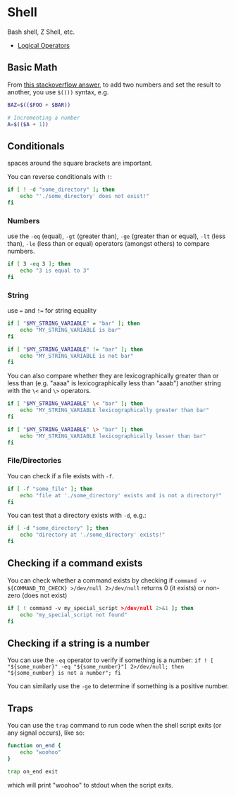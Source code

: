 # Shell

Bash shell, Z Shell, etc.

- [Logical Operators](https://stackoverflow.com/questions/6270440/simple-logical-operators-in-bash)

## Basic Math

From [this stackoverflow answer](https://stackoverflow.com/questions/6348902/how-can-i-add-numbers-in-a-bash-script), to add two numbers and set the result to another, you use `$(())` syntax, e.g.

```bash
BAZ=$(($FOO + $BAR))

# Incrementing a number
A=$(($A + 1))
```

## Conditionals

spaces around the square brackets are important.

You can reverse conditionals with `!`:

```bash
if [ ! -d "some_directory" ]; then
    echo "'./some_directory' does not exist!"
fi
```

### Numbers

use the `-eq` (equal), `-gt` (greater than), `-ge` (greater than or equal), `-lt` (less than), `-le` (less than or equal) operators (amongst others) to compare numbers.

```bash
if [ 3 -eq 3 ]; then
    echo "3 is equal to 3"
fi
```

### String

use `=` and `!=` for string equality

```bash
if [ "$MY_STRING_VARIABLE" = "bar" ]; then
    echo "MY_STRING_VARIABLE is bar"
fi

if [ "$MY_STRING_VARIABLE" != "bar" ]; then
    echo "MY_STRING_VARIABLE is not bar"
fi
```

You can also compare whether they are lexicographically greater than or less than (e.g. "aaaa" is lexicographically less than "aaab") another string with the `\<` and `\>` operators.

```bash
if [ "$MY_STRING_VARIABLE" \< "bar" ]; then
    echo "MY_STRING_VARIABLE lexicographically greater than bar"
fi

if [ "$MY_STRING_VARIABLE" \> "bar" ]; then
    echo "MY_STRING_VARIABLE lexicographically lesser than bar"
fi
```

### File/Directories

You can check if a file exists with `-f`.

```bash
if [ -f "some_file" ]; then
    echo "file at './some_directory' exists and is not a directory!"
fi
```

You can test that a directory exists with `-d`, e.g.:

```bash
if [ -d "some_directory" ]; then
    echo "directory at './some_directory' exists!"
fi
```

## Checking if a command exists

You can check whether a command exists by checking if `command -v ${COMMAND_TO_CHECK} >/dev/null 2>/dev/null` returns 0 (it exists) or non-zero (does not exist)

```bash
if [ ! command -v my_special_script >/dev/null 2>&1 ]; then
    echo "my_special_script not found"
fi
```

## Checking if a string is a number

You can use the `-eq` operator to verify if something is a number: `if ! [ "${some_number}" -eq "${some_number}"] 2>/dev/null; then "${some_number} is not a number"; fi`

You can similarly use the `-ge` to determine if something is a positive number.

## Traps

You can use the `trap` command to run code when the shell script exits (or any signal occurs), like so:

```bash
function on_end {
    echo "woohoo"
}

trap on_end exit
```

which will print "woohoo" to stdout when the script exits.

